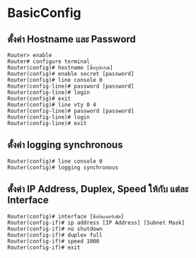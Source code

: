 # BasicConfig

## ตั้งค่า Hostname และ Password

``` CLI
Router> enable
Router# configure terminal
Router(config)# hostname [ชื่ออุปกรณ์]
Router(config)# enable secret [password]
Router(config)# line console 0
Router(config-line)# password [password]
Router(config-line)# login
Router(config)# exit
Router(config)# line vty 0 4
Router(config-line)# password [password]
Router(config-line)# login
Router(config-line)# exit
```

## ตั้งค่า logging synchronous

``` CLI
Router(config)# line console 0
Router(config)# logging synchronous
```

## ตั้งค่า IP Address, Duplex, Speed ให้กับ แต่ละ Interface

``` CLI
Router(config)# interface [ชื่ออินเตอร์เฟส]
Router(config-if)# ip address [IP Address] [Subnet Mask]
Router(config-if)# no shutdown
Router(config-if)# duplex full
Router(config-if)# speed 1000
Router(config-if)# exit
```
